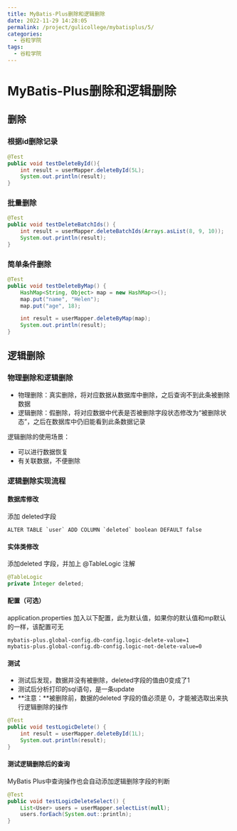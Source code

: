 ```yaml
---
title: MyBatis-Plus删除和逻辑删除
date: 2022-11-29 14:28:05
permalink: /project/gulicollege/mybatisplus/5/
categories:
  - 谷粒学院
tags:
  - 谷粒学院
---
```


# MyBatis-Plus删除和逻辑删除

## 删除

### 根据id删除记录  

```java
@Test
public void testDeleteById(){
    int result = userMapper.deleteById(5L);
    System.out.println(result);
}
```

### 批量删除

```java
@Test
public void testDeleteBatchIds() {
    int result = userMapper.deleteBatchIds(Arrays.asList(8, 9, 10));
    System.out.println(result);
}
```

### 简单条件删除

```java
@Test
public void testDeleteByMap() {
    HashMap<String, Object> map = new HashMap<>();
    map.put("name", "Helen");
    map.put("age", 18);

    int result = userMapper.deleteByMap(map);
    System.out.println(result);
}
```

## 逻辑删除

### 物理删除和逻辑删除

- 物理删除：真实删除，将对应数据从数据库中删除，之后查询不到此条被删除数据
- 逻辑删除：假删除，将对应数据中代表是否被删除字段状态修改为“被删除状态”，之后在数据库中仍旧能看到此条数据记录

逻辑删除的使用场景：

- 可以进行数据恢复
- 有关联数据，不便删除

### 逻辑删除实现流程

#### 数据库修改

添加 deleted字段

```
ALTER TABLE `user` ADD COLUMN `deleted` boolean DEFAULT false
```

#### 实体类修改

添加deleted 字段，并加上 @TableLogic 注解 

```java
@TableLogic
private Integer deleted;
```

#### 配置（可选）

application.properties 加入以下配置，此为默认值，如果你的默认值和mp默认的一样，该配置可无

```properties
mybatis-plus.global-config.db-config.logic-delete-value=1
mybatis-plus.global-config.db-config.logic-not-delete-value=0
```

#### 测试

- 测试后发现，数据并没有被删除，deleted字段的值由0变成了1
- 测试后分析打印的sql语句，是一条update
- **注意：**被删除前，数据的deleted 字段的值必须是 0，才能被选取出来执行逻辑删除的操作

```java
@Test
public void testLogicDelete() {
    int result = userMapper.deleteById(1L);
    System.out.println(result);
}
```

#### 测试逻辑删除后的查询

MyBatis Plus中查询操作也会自动添加逻辑删除字段的判断

```java
@Test
public void testLogicDeleteSelect() {
    List<User> users = userMapper.selectList(null);
    users.forEach(System.out::println);
}
```

